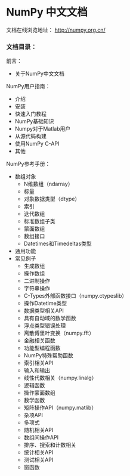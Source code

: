 # NumPy 中文文档

文档在线浏览地址：
http://numpy.org.cn/

### 文档目录：

前言：

- 关于NumPy中文文档

NumPy用户指南：

- 介绍
- 安装
- 快速入门教程
- NumPy基础知识
- Numpy对于Matlab用户
- 从源代码构建
- 使用NumPy C-API
- 其他

NumPy参考手册：

- 数组对象
	- N维数组（ndarray）
	- 标量
	- 对象数据类型（dtype）
	- 索引
	- 迭代数组
	- 标准数组子类
	- 蒙面数组
	- 数组接口
	- Datetimes和Timedeltas类型
- 通用功能
- 常见例子
	- 生成数组
	- 操作数组
	- 二进制操作
	- 字符串操作
	- C-Types外部函数接口（numpy.ctypeslib）
	- 操作Datetime类型
	- 数据类型相关API
	- 具有自动域的数学函数
	- 浮点类型错误处理
	- 离散傅里叶变换（numpy.fft）
	- 金融相关函数
	- 功能型编程函数
	- NumPy特殊帮助函数
	- 索引相关API
	- 输入和输出
	- 线性代数相关（numpy.linalg）
	- 逻辑函数
	- 操作蒙面数组
	- 数学函数
	- 矩阵操作API（numpy.matlib）
	- 杂项API
	- 多项式
	- 随机相关API
	- 数组间操作API
	- 排序、搜索和计数相关
	- 统计相关API
	- 测试相关API
	- 窗函数